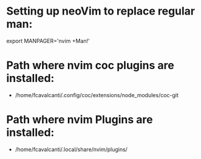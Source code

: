 # Setting up neoVim to replace regular man:
export MANPAGER='nvim +Man!'                                             

# Path where nvim coc plugins are installed:
- /home/fcavalcanti/.config/coc/extensions/node_modules/coc-git
# Path where nvim Plugins are installed:
- /home/fcavalcanti/.local/share/nvim/plugins/
